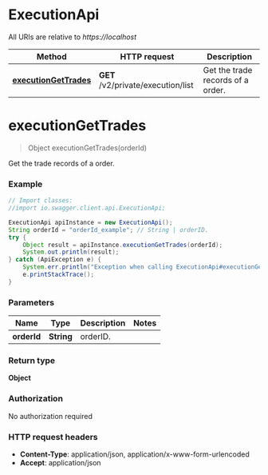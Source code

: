 # ExecutionApi

All URIs are relative to *https://localhost*

Method | HTTP request | Description
------------- | ------------- | -------------
[**executionGetTrades**](ExecutionApi.md#executionGetTrades) | **GET** /v2/private/execution/list | Get the trade records of a order.


<a name="executionGetTrades"></a>
# **executionGetTrades**
> Object executionGetTrades(orderId)

Get the trade records of a order.

### Example
```java
// Import classes:
//import io.swagger.client.api.ExecutionApi;

ExecutionApi apiInstance = new ExecutionApi();
String orderId = "orderId_example"; // String | orderID.
try {
    Object result = apiInstance.executionGetTrades(orderId);
    System.out.println(result);
} catch (ApiException e) {
    System.err.println("Exception when calling ExecutionApi#executionGetTrades");
    e.printStackTrace();
}
```

### Parameters

Name | Type | Description  | Notes
------------- | ------------- | ------------- | -------------
 **orderId** | **String**| orderID. |

### Return type

**Object**

### Authorization

No authorization required

### HTTP request headers

 - **Content-Type**: application/json, application/x-www-form-urlencoded
 - **Accept**: application/json

